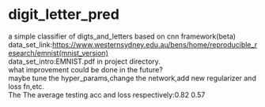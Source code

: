 # digit_letter_pred
a simple classifier of digts_and_letters based on cnn framework(beta)  
data_set_link:https://www.westernsydney.edu.au/bens/home/reproducible_research/emnist(mnist_version)  
data_set_intro:EMNIST.pdf in project directory.  
what improvement could be done in the future?  
maybe tune the hyper_params,change the network,add new regularizer and loss fn,etc.  
The The average testing acc and loss respectively:0.82 0.57
